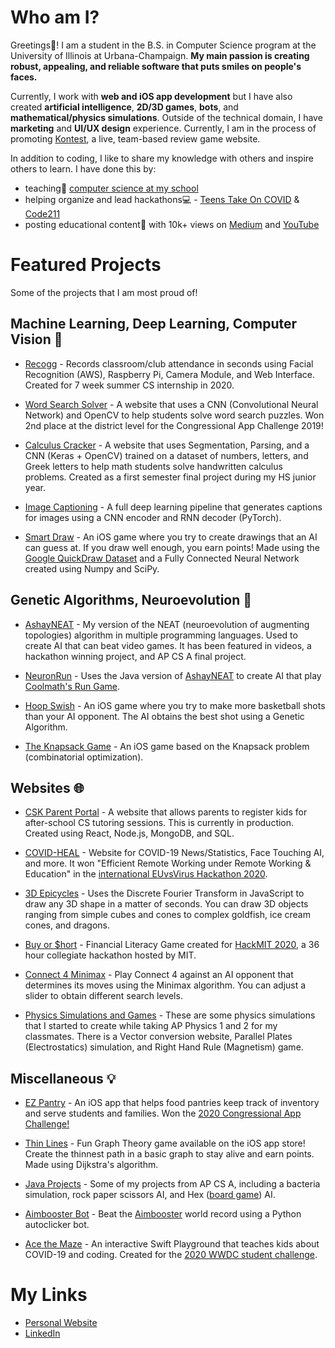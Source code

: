 


<!--
**ashayp22/ashayp22** is a ✨ _special_ ✨ repository because its `README.md` (this file) appears on your GitHub profile.
-->
# Who am I?

Greetings🖖! I am a student in the B.S. in Computer Science program at the University of Illinois at Urbana-Champaign. **My main passion is creating robust, appealing, and reliable software that puts smiles on people's faces.** 

Currently, I work with **web and iOS app development** but I have also created **artificial intelligence**, **2D/3D games**, **bots**, and **mathematical/physics simulations**. Outside of the technical domain, I have **marketing** and **UI/UX design** experience. Currently, I am in the process of promoting [Kontest](http://kontest.us/), a live, team-based review game website.

In addition to coding, I like to share my knowledge with others and inspire others to learn. I have done this by:

* teaching🏫 [computer science at my school](https://compscikids.net/)
* helping organize and lead hackathons💻 - [Teens Take On COVID](https://teens-take-on-covid.devpost.com/) & [Code211](https://code211.org/)
* posting educational content🧮 with 10k+ views on [Medium](https://medium.com/@ashayp22) and [YouTube](https://www.youtube.com/channel/UCC-lrzuSt77LJjqa7bOCYjw)

# Featured Projects

Some of the projects that I am most proud of!

## Machine Learning, Deep Learning, Computer Vision 🧠

- [Recogg](https://github.com/ashayp22/Recogg) - Records classroom/club attendance in seconds using Facial Recognition (AWS), Raspberry Pi, Camera Module, and Web Interface. Created for 7 week summer CS internship in 2020.

- [Word Search Solver](https://github.com/ashayp22/WordSearchSolver) - A website that uses a CNN (Convolutional Neural Network) and OpenCV to help students solve word search puzzles. Won 2nd place at the district level for the Congressional App Challenge 2019!

- [Calculus Cracker](https://github.com/ashayp22/Calculus-Cracker) - A website that uses Segmentation, Parsing, and a CNN (Keras + OpenCV) trained on a dataset of numbers, letters, and Greek letters to help math students solve handwritten calculus problems. Created as a first semester final project during my HS junior year.

- [Image Captioning](https://github.com/ashayp22/Image-Captioning) - A full deep learning pipeline that generates captions for images using a CNN encoder and RNN decoder (PyTorch).

- [Smart Draw](https://github.com/ashayp22/Smart-Draw) - An iOS game where you try to create drawings that an AI can guess at. If you draw well enough, you earn points! Made using the [Google QuickDraw Dataset](https://github.com/googlecreativelab/quickdraw-dataset) and a Fully Connected Neural Network created using Numpy and SciPy.

## Genetic Algorithms, Neuroevolution 🧬

- [AshayNEAT](https://github.com/ashayp22/AshayNEAT) - My version of the NEAT (neuroevolution of augmenting topologies) algorithm in multiple programming languages. Used to create AI that can beat video games. It has been featured in videos, a hackathon winning project, and AP CS A final project.

- [NeuronRun](https://github.com/ashayp22/NeuroRun) - Uses the Java version of [AshayNEAT](https://github.com/ashayp22/AshayNEAT) to create AI that play [Coolmath's Run Game](https://www.coolmathgames.com/0-run-3).

- [Hoop Swish](https://github.com/ashayp22/Hoop-Swish) - An iOS game where you try to make more basketball shots than your AI opponent. The AI obtains the best shot using a Genetic Algorithm. 

- [The Knapsack Game](https://github.com/ashayp22/The-Knapsack-Game) - An iOS game based on the Knapsack problem (combinatorial optimization). 

## Websites 🌐

- [CSK Parent Portal](https://github.com/Comp-Sci-Kids/CSKPortal) - A website that allows parents to register kids for after-school CS tutoring sessions. This is currently in production. Created using React, Node.js, MongoDB, and SQL.

- [COVID-HEAL](https://github.com/ashayp22/COVID-HEAL) - Website for COVID-19 News/Statistics, Face Touching AI, and more. It won "Efficient Remote Working under Remote Working & Education" in the [international EUvsVirus Hackathon 2020](https://www.euvsvirus.org/results/).

- [3D Epicycles](https://github.com/ashayp22/3d-epicycles) - Uses the Discrete Fourier Transform in JavaScript to draw any 3D shape in a matter of seconds. You can draw 3D objects ranging from simple cubes and cones to complex goldfish, ice cream cones, and dragons.

- [Buy or $hort](https://github.com/ashayp22/HackMIT) - Financial Literacy Game created for [HackMIT 2020](http://hackmit.com/), a 36 hour collegiate hackathon hosted by MIT.

- [Connect 4 Minimax](https://github.com/ashayp22/Connect4Minimax) - Play Connect 4 against an AI opponent that determines its moves using the Minimax algorithm. You can adjust a slider to obtain different search levels.

- [Physics Simulations and Games](https://github.com/ashayp22/Physics-Simulations) - These are some physics simulations that I started to create while taking AP Physics 1 and 2 for my classmates. There is a Vector conversion website, Parallel Plates (Electrostatics) simulation, and Right Hand Rule (Magnetism) game.

## Miscellaneous 💡

- [EZ Pantry](https://github.com/EZ-Pantry) - An iOS app that helps food pantries keep track of inventory and serve students and families. Won the [2020 Congressional App Challenge!](https://www.congressionalappchallenge.us/20-IL08)

- [Thin Lines](https://github.com/ashayp22/Thin-Lines) - Fun Graph Theory game available on the iOS app store! Create the thinnest path in a basic graph to stay alive and earn points. Made using Dijkstra's algorithm.

- [Java Projects](https://github.com/ashayp22/Java-Projects-AP-CS-A) - Some of my projects from AP CS A, including a bacteria simulation, rock paper scissors AI, and Hex ([board game](https://en.wikipedia.org/wiki/Hex_(board_game))) AI.

- [Aimbooster Bot](https://github.com/ashayp22/aimboosterbot) - Beat the [Aimbooster](http://www.aimbooster.com/) world record using a Python autoclicker bot.

- [Ace the Maze](https://github.com/ashayp22/Ace-the-Maze) - An interactive Swift Playground that teaches kids about COVID-19 and coding. Created for the [2020 WWDC student challenge](https://www.apple.com/newsroom/2020/06/apples-wwdc20-swift-student-challenge-winners-determined-to-shape-the-future/). 

# My Links

* [Personal Website](http://ashayp.com/)
* [LinkedIn](https://www.linkedin.com/in/ashay-parikh-a0621619a/)
